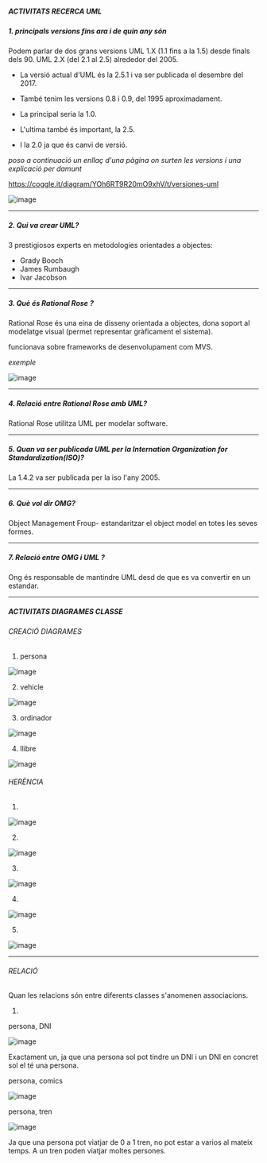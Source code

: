 ##### ACTIVITATS RECERCA UML

##### 1. principals **versions** fins ara i de quin any són

Podem parlar de dos grans versions
UML 1.X (1.1 fins a la 1.5) desde finals dels 90.
UML 2.X (del 2.1 al 2.5) alrededor del 2005.

- La versió actual d'UML és la 2.5.1 i va ser publicada el desembre del 2017.
- També tenim les versions 0.8 i 0.9, del 1995 aproximadament.

- La principal seria la 1.0.
- L'ultima també és important, la 2.5.
- I la 2.0 ja que és canvi de versió.

*poso a continuació un enllaç d'una pàgina on surten les versions i una explicació per damunt*

https://coggle.it/diagram/YOh6RT9R20mO9xhV/t/versiones-uml

![image](https://user-images.githubusercontent.com/113586105/222071992-3c5324d0-bb72-4c5c-9066-2b32dbf3dd9c.png)

---------------------------------------------------------------------------------------------------------------------------------------------------------

##### 2. Qui va **crear** UML?

3 prestigiosos experts en metodologies orientades a objectes:
- Grady Booch
- James Rumbaugh
- Ivar Jacobson

---------------------------------------------------------------------------------------------------------------------------------------------------------

##### 3. Què és **Rational Rose** ?

Rational Rose és una eina de disseny orientada a objectes, dona soport al modelatge visual (permet representar gràficament el sistema).

funcionava sobre frameworks de desenvolupament com MVS.

*exemple*

![image](https://user-images.githubusercontent.com/113586105/222073351-46e4da01-ae09-438a-8e68-2e4c882ce112.png)

---------------------------------------------------------------------------------------------------------------------------------------------------------

##### 4. **Relació** entre Rational Rose amb UML?

Rational Rose utilitza UML per modelar software.

---------------------------------------------------------------------------------------------------------------------------------------------------------

##### 5. Quan va ser publicada UML per la **Internation Organization for Standardization(ISO)**?

La 1.4.2 va ser publicada per la iso l'any 2005.

---------------------------------------------------------------------------------------------------------------------------------------------------------

##### 6. Què vol dir **OMG**?

Object Management Froup- estandaritzar el object model en totes les seves formes.

---------------------------------------------------------------------------------------------------------------------------------------------------------

##### 7. **Relació** entre OMG i UML ?

Ong és responsable de mantindre UML desd de que es va convertir en un estandar.

---------------------------------------------------------------------------------------------------------------------------------------------------------

##### ACTIVITATS DIAGRAMES CLASSE

###### CREACIÓ DIAGRAMES

1. persona

![image](https://user-images.githubusercontent.com/113586105/222089800-b99cfd11-ccf6-4977-b913-dda3cd9b47ec.png)

2. vehicle

![image](https://user-images.githubusercontent.com/113586105/222087327-ec5550b1-fad8-48f7-a74a-04f3511168e2.png)

3. ordinador

![image](https://user-images.githubusercontent.com/113586105/222084032-5c7ba691-8887-4404-b5b9-2d2274ac8b6c.png)

4. llibre

![image](https://user-images.githubusercontent.com/113586105/222089239-c7111148-f1ff-4dd3-af83-dd6d2bdc99dc.png)

###### HERÈNCIA

1.

![image](https://user-images.githubusercontent.com/113586105/222088870-00b21c24-2e9f-40d1-95d2-11d25cf994ee.png)

2.

![image](https://user-images.githubusercontent.com/113586105/222089534-68a2688a-8e6d-442d-9e91-17356e1335d9.png)

3.

![image](https://user-images.githubusercontent.com/113586105/222090134-c97fdf7d-fc62-4975-b1e1-63407fd93fcf.png)

4.

![image](https://user-images.githubusercontent.com/113586105/222092194-4117902a-0f5a-4b57-b8ba-4dbef84a4dcc.png)

5.

![image](https://user-images.githubusercontent.com/113586105/222098188-2c1483f9-bc66-4277-b76a-cf3ba0455482.png)

---------------------------------------------------------------------------------------------------------------------------------------------------------

###### RELACIÓ

Quan les relacions són entre diferents classes s'anomenen associacions.

1.

persona, DNI

![image](https://user-images.githubusercontent.com/113586105/226828584-5da9ce28-fa25-4816-becf-7221f1f36989.png)

Exactament un, ja que una persona sol pot tindre un DNI i un DNI en concret sol el té una persona.

persona, comics

![image](https://user-images.githubusercontent.com/113586105/226831842-82d09bc1-4064-4610-b1cc-2f1d7bf43849.png)

persona, tren

![image](https://user-images.githubusercontent.com/113586105/226826821-20cb58a7-78fd-4e18-a70f-e6250ecd2fb7.png)

Ja que una persona pot viatjar de 0 a 1 tren, no pot estar a varios al mateix temps. A un tren poden viatjar moltes persones.




